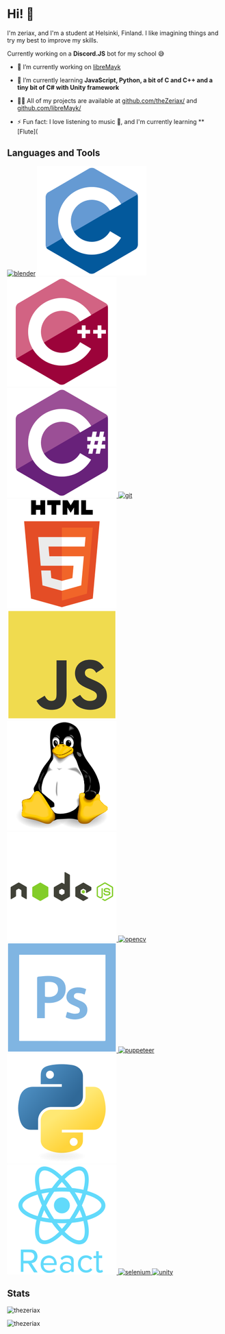 # Hi! 👋

I'm zeriax, and I'm a student at Helsinki, Finland. I like imagining things and try my best to improve my skills.

Currently working on a **Discord.JS** bot for my school 😅

- 🔭 I’m currently working on [libreMayk](https://github.com/libremayk/)

- 🌱 I’m currently learning **JavaScript, Python, a bit of C and C++ and a tiny bit of C# with Unity framework**

- 👨‍💻 All of my projects are available at [github.com/theZeriax/](https://github.com/theZeriax/) and [github.com/libreMayk/](https://github.com/libreMayk/)

- ⚡ Fun fact: I love listening to music 🎵, and I'm currently learning \*\*[Flute](

## Languages and Tools

[![blender](https://download.blender.org/branding/community/blender_community_badge_white.svg)](https://www.blender.org/) [ ![c](https://raw.githubusercontent.com/devicons/devicon/master/icons/c/c-original.svg) ](https://www.cprogramming.com/) [ ![cplusplus](https://raw.githubusercontent.com/devicons/devicon/master/icons/cplusplus/cplusplus-original.svg) ](https://www.w3schools.com/cpp/) [ ![csharp](https://raw.githubusercontent.com/devicons/devicon/master/icons/csharp/csharp-original.svg) ](https://www.w3schools.com/cs/) [ ![git](https://www.vectorlogo.zone/logos/git-scm/git-scm-icon.svg) ](https://git-scm.com/) [ ![html5](https://raw.githubusercontent.com/devicons/devicon/master/icons/html5/html5-original-wordmark.svg) ](https://www.w3.org/html/) [ ![javascript](https://raw.githubusercontent.com/devicons/devicon/master/icons/javascript/javascript-original.svg) ](https://developer.mozilla.org/en-US/docs/Web/JavaScript) [ ![linux](https://raw.githubusercontent.com/devicons/devicon/master/icons/linux/linux-original.svg) ](https://www.linux.org/) [ ![nodejs](https://raw.githubusercontent.com/devicons/devicon/master/icons/nodejs/nodejs-original-wordmark.svg) ](https://nodejs.org) [ ![opencv](https://www.vectorlogo.zone/logos/opencv/opencv-icon.svg) ](https://opencv.org/) [ ![photoshop](https://raw.githubusercontent.com/devicons/devicon/master/icons/photoshop/photoshop-line.svg) ](https://www.photoshop.com/en) [ ![puppeteer](https://www.vectorlogo.zone/logos/pptrdev/pptrdev-official.svg) ](https://github.com/puppeteer/puppeteer) [ ![python](https://raw.githubusercontent.com/devicons/devicon/master/icons/python/python-original.svg) ](https://www.python.org) [ ![react](https://raw.githubusercontent.com/devicons/devicon/master/icons/react/react-original-wordmark.svg) ](https://reactjs.org/) [ ![selenium](https://raw.githubusercontent.com/detain/svg-logos/780f25886640cef088af994181646db2f6b1a3f8/svg/selenium-logo.svg) ](https://www.selenium.dev) [![unity](https://www.vectorlogo.zone/logos/unity3d/unity3d-icon.svg)](https://unity.com/)

## Stats

![thezeriax](https://github-readme-stats.vercel.app/api/top-langs?username=thezeriax&show_icons=true&theme=tokyonight&locale=en&layout=compact)

![thezeriax](https://github-readme-stats.vercel.app/api?username=thezeriax&show_icons=true&theme=tokyonight&locale=en)
